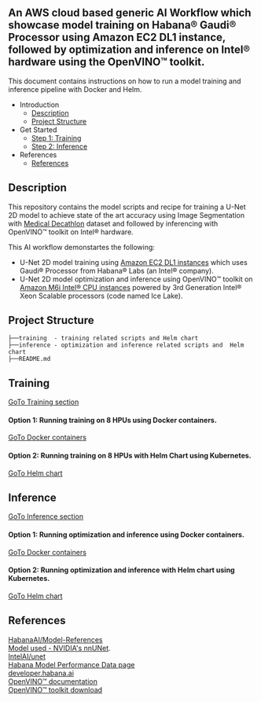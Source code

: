## An AWS cloud based generic AI Workflow which showcase model training on Habana® Gaudi® Processor using Amazon EC2 DL1 instance, followed by optimization and inference on  Intel® hardware using the OpenVINO™ toolkit.
This document contains instructions on how to run a model training and inference pipeline with Docker and Helm.

*	Introduction
    *	[Description](#Description)
    *	[Project Structure](#project-structure)
*	Get Started
    *	[Step 1: Training](#training)
    *	[Step 2: Inference](#inference)
* References
    *	[References](#references)

## Description
This repository contains the model scripts and recipe for training a U-Net 2D model to achieve state of the art accuracy using Image Segmentation with [Medical Decathlon](http://medicaldecathlon.com/) dataset and followed by inferencing with OpenVINO™ toolkit on  Intel® hardware. <br />

This AI workflow demonstartes the following: <br />
- U-Net 2D model training using [Amazon EC2 DL1 instances](https://aws.amazon.com/ec2/instance-types/dl1/) which uses Gaudi® Processor from Habana® Labs (an  Intel® company). <br />
- U-Net 2D model optimization and inference using OpenVINO™ toolkit on [Amazon M6i  Intel® CPU instances](https://aws.amazon.com/ec2/instance-types/m6i/) powered by 3rd Generation Intel® Xeon Scalable processors (code named Ice Lake). <br />

## Project Structure
```
├──training  - training related scripts and Helm chart
├──inference - optimization and inference related scripts and  Helm chart
├──README.md
```

## Training
[GoTo Training section](https://github.com/intel/cv-training-and-inference-openvino/tree/main/gaudi-segmentation-unet-ptq/training#training)

#### Option 1: Running training on 8 HPUs using Docker containers.
[GoTo Docker containers](https://github.com/intel/cv-training-and-inference-openvino/blob/main/gaudi-segmentation-unet-ptq/training#option-1-running-training-on-8-hpus-using-docker-containers)
#### Option 2: Running training on 8 HPUs with Helm Chart using Kubernetes.
[GoTo Helm chart](https://github.com/intel/cv-training-and-inference-openvino/blob/main/gaudi-segmentation-unet-ptq/training#option-2-running-training-on-8-hpus-with-helm-chart-using-kubernetes)

## Inference
[GoTo Inference section](https://github.com/intel/cv-training-and-inference-openvino/tree/main/gaudi-segmentation-unet-ptq/inference/onnx-to-ir-optimization#inference)
#### Option 1: Running optimization and inference using Docker containers.
[GoTo Docker containers](https://github.com/intel/cv-training-and-inference-openvino/blob/main/gaudi-segmentation-unet-ptq/inference/onnx-to-ir-optimization#option-1-running-optimization-and-inference-using-docker-containers)
#### Option 2: Running optimization and inference with Helm chart using Kubernetes.
[GoTo Helm chart](https://github.com/intel/cv-training-and-inference-openvino/blob/main/gaudi-segmentation-unet-ptq/inference/onnx-to-ir-optimization#option-2-running-optimization-and-inference-with-helm-chart-using-kubernetes)

## References
[HabanaAI/Model-References](https://github.com/HabanaAI/Model-References/tree/master/PyTorch/computer_vision/segmentation/Unet) <br />
[Model used - NVIDIA's nnUNet](https://github.com/NVIDIA/DeepLearningExamples/tree/2b20ca80cf7f08585e90a11c5b025fa42e4866c8/PyTorch/Segmentation/nnUNet). <br />
[IntelAI/unet](https://github.com/IntelAI/unet) <br />
[Habana Model Performance Data page](https://developer.habana.ai/resources/habana-training-models/#performance) <br />
[developer.habana.ai](https://developer.habana.ai/resources) <br />
[OpenVINO™ documentation](https://docs.openvino.ai/latest/index.html) <br />
[OpenVINO™ toolkit download](https://www.intel.com/content/www/us/en/developer/tools/openvino-toolkit/overview.html) <br />
